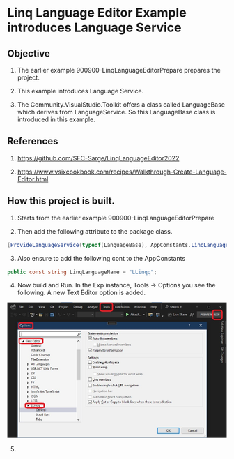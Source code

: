 # Linq Language Editor Example introduces Language Service

## Objective
1. The earlier example 900900-LinqLanguageEditorPrepare prepares the project.

2. This example introduces Language Service.

3. The Community.VisualStudio.Toolkit offers a class called LanguageBase which derives from LanguageService. So this LanguageBase class is introduced in this example.



## References
1. https://github.com/SFC-Sarge/LinqLanguageEditor2022

2. https://www.vsixcookbook.com/recipes/Walkthrough-Create-Language-Editor.html

## How this project is built.
1. Starts from the earlier example 900900-LinqLanguageEditorPrepare

2. Then add the following attribute to the package class.

```cs
[ProvideLanguageService(typeof(LanguageBase), AppConstants.LinqLanguageName, 0, ShowHotURLs = false, DefaultToNonHotURLs = true, EnableLineNumbers = true, EnableAsyncCompletion = true, EnableCommenting = true, ShowCompletion = true, AutoOutlining = true, CodeSense = true)]
```

3. Also ensure to add the following cont to the AppConstants
```cs
public const string LinqLanguageName = "LLinqq";
```

4. Now build and Run. In the Exp instance, Tools -> Options you see the following. A new Text Editor option is added.

![Tools Options](images/50_50Tools_Options.jpg)

5.  


